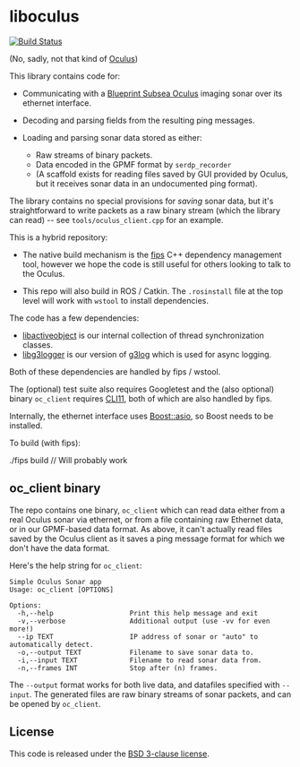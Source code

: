 
# liboculus

[![Build Status](https://github.drone.camhd.science/api/badges/apl-ocean-engineering/liboculus/status.svg)](https://github.drone.camhd.science/apl-ocean-engineering/liboculus)

(No, sadly, not that kind of [Oculus](https://www.oculus.com/))

This library contains code for:

  - Communicating with a [Blueprint Subsea Oculus](https://www.blueprintsubsea.com/oculus/index.php) imaging sonar over
    its ethernet interface.

  - Decoding and parsing fields from the resulting ping messages.

  - Loading and parsing sonar data stored as either:
    - Raw streams of binary packets.
    - Data encoded in the GPMF format by `serdp_recorder`
    - (A scaffold exists for reading files saved by GUI provided by Oculus,
      but it receives sonar data in an undocumented ping format).

The library contains no special provisions for _saving_ sonar data,
but it's straightforward to write packets as a raw binary stream
(which the library can read) -- see `tools/oculus_client.cpp` for an example.

This is a hybrid repository:

* The native build mechanism is the
[fips](http://floooh.github.io/fips/) C++
dependency management tool,
however we hope the code is still useful for others looking to
talk to the Oculus.

* This repo will also build in ROS / Catkin.  The `.rosinstall` file at the top
level will work with `wstool` to install dependencies.

The code has a few dependencies:

  - [libactiveobject](https://github.com/apl-ocean-engineering/libbinlogger) is our internal collection of thread synchronization classes.
  - [libg3logger](https://github.com/apl-ocean-engineering/libg3logger) is our version of [g3log](https://github.com/apl-ocean-engineering/libg3logger) which is used for async logging.

Both of these dependencies are handled by fips / wstool.

The (optional) test suite also requires Googletest and the (also optional)
binary `oc_client` requires [CLI11](https://github.com/CLIUtils/CLI11),
both of which are also handled by fips.

Internally, the ethernet interface uses
[Boost::asio](https://www.boost.org/doc/libs/1_66_0/doc/html/boost_asio.html),
so Boost needs to be installed.

To build (with fips):

  ./fips build    // Will probably work


## oc_client binary

The repo contains one binary, `oc_client` which can read data either from a
real Oculus sonar via ethernet, or from a file containing raw Ethernet
data, or in our GPMF-based data format.   As above, it can't actually read
files saved by the Oculus client as it saves a ping message format for which
we don't have the data format.

Here's the help string for `oc_client`:

    Simple Oculus Sonar app
    Usage: oc_client [OPTIONS]

    Options:
      -h,--help                   Print this help message and exit
      -v,--verbose                Additional output (use -vv for even more!)
      --ip TEXT                   IP address of sonar or "auto" to automatically detect.
      -o,--output TEXT            Filename to save sonar data to.
      -i,--input TEXT             Filename to read sonar data from.
      -n,--frames INT             Stop after (n) frames.


The `--output` format works for both live data, and datafiles
specified with `--input`.  The generated files are raw binary
streams of sonar packets, and can be opened by `oc_client`.

## License

This code is released under the [BSD 3-clause license](LICENSE).
